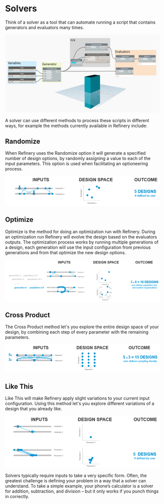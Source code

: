 # Solvers

Think of a solver as a tool that can automate running a script that contains generators and evaluators many times.

![Refinery's Randomize method](Images/5_04_solver-dynamo.png)

A solver can use different methods to process these scripts in different ways, for example the methods currently available in Refinery include:

## Randomize
When Refinery uses the Randomize option it will generate a specified number of design options, by randomly assigning a value to each of the input parameters. This option is used when facilitating an optioneering process.

![Refinery's Randomize method](Images/5_04_randomize.png)

## Optimize
Optimize is the method for doing an optimization run with Refinery. During an optimization run Refinery will evolve the design based on the evaluators outputs. The optimization process works by running multiple generations of a design, each generation will use the input configuration from previous generations and from that optimize the new design options.

![Refinery's Randomize method](Images/5_04_optimize.png)

## Cross Product
The Cross Product method let's you explore the entire design space of your design, by combining each step of every parameter with the remaining parameters.

![Refinery's Randomize method](Images/5_04_cross_product.png)

## Like This
Like This will make Refinery apply slight variations to your current input configuration. Using this method let's you explore different variations of a design that you already like.

![Refinery's Randomize method](Images/5_04_like_this.png)

Solvers typically require inputs to take a very specific form. Often, the greatest challenge is defining your problem in a way that a solver can understand. To take a simple example, your phone’s calculator is a solver for addition, subtraction, and division – but it only works if you punch things in correctly.
